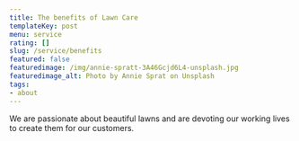 ```yaml
---
title: The benefits of Lawn Care
templateKey: post
menu: service
rating: []
slug: /service/benefits
featured: false
featuredimage: /img/annie-spratt-3A46Gcjd6L4-unsplash.jpg
featuredimage_alt: Photo by Annie Sprat on Unsplash
tags:
- about
---
```

We are passionate about beautiful lawns and are devoting our working lives to create them for our customers. 